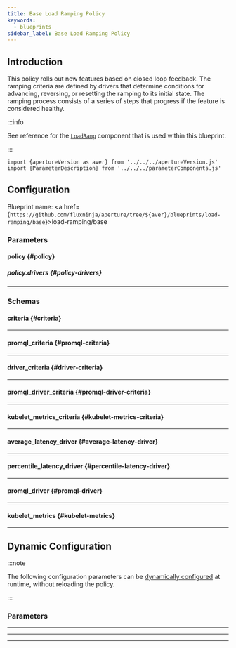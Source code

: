 ```yaml
---
title: Base Load Ramping Policy
keywords:
  - blueprints
sidebar_label: Base Load Ramping Policy
---
```


## Introduction

This policy rolls out new features based on closed loop feedback. The ramping
criteria are defined by drivers that determine conditions for advancing,
reversing, or resetting the ramping to its initial state. The ramping process
consists of a series of steps that progress if the feature is considered
healthy.

:::info

See reference for the [`LoadRamp`](/reference/configuration/spec.md#load-ramp)
component that is used within this blueprint.

:::

<!-- Configuration Marker -->

```mdx-code-block
import {apertureVersion as aver} from '../../../apertureVersion.js'
import {ParameterDescription} from '../../../parameterComponents.js'
```

## Configuration

<!-- vale off -->

Blueprint name: <a
href={`https://github.com/fluxninja/aperture/tree/${aver}/blueprints/load-ramping/base`}>load-ramping/base</a>

<!-- vale on -->

### Parameters

<!-- vale off -->

#### policy {#policy}

<!-- vale on -->

<!-- vale off -->

<a id="policy-components"></a>

<ParameterDescription
    name='policy.components'
    description='List of additional circuit components.'
    type='Array of Object (aperture.spec.v1.Component)'
    reference='../../configuration/spec#component'
    value='[]'
/>

<!-- vale on -->

<!-- vale off -->

<a id="policy-policy-name"></a>

<ParameterDescription
    name='policy.policy_name'
    description='Name of the policy.'
    type='string'
    reference=''
    value='"__REQUIRED_FIELD__"'
/>

<!-- vale on -->

<!-- vale off -->

<a id="policy-resources"></a>

<ParameterDescription
    name='policy.resources'
    description='Additional resources.'
    type='Object (aperture.spec.v1.Resources)'
    reference='../../configuration/spec#resources'
    value='{"flow_control": {"classifiers": []}}'
/>

<!-- vale on -->

<!-- vale off -->

<a id="policy-kubelet-metrics"></a>

<ParameterDescription
    name='policy.kubelet_metrics'
    description='Kubelet metrics configuration.'
    type='Object (kubelet_metrics)'
    reference='#kubelet-metrics'
    value='{}'
/>

<!-- vale on -->

<!-- vale off -->

<a id="policy-load-ramp"></a>

<ParameterDescription
    name='policy.load_ramp'
    description='Identify the service and flows of the feature that needs to be rolled out. And specify load ramp steps.'
    type='Object (aperture.spec.v1.LoadRampParameters)'
    reference='../../configuration/spec#load-ramp-parameters'
    value='{"sampler": {"label_key": "", "selectors": [{"control_point": "__REQUIRED_FIELD__"}]}, "steps": [{"duration": "__REQUIRED_FIELD__", "target_accept_percentage": "__REQUIRED_FIELD__"}]}'
/>

<!-- vale on -->

<!-- vale off -->

<a id="policy-start"></a>

<ParameterDescription
    name='policy.start'
    description='Whether to start the ramp. This setting may be overridden at runtime via dynamic configuration.'
    type='Boolean'
    reference=''
    value='false'
/>

<!-- vale on -->

<!-- vale off -->

##### policy.drivers {#policy-drivers}

<!-- vale on -->

<!-- vale off -->

<a id="policy-drivers-average-latency-drivers"></a>

<ParameterDescription
    name='policy.drivers.average_latency_drivers'
    description='List of drivers that compare average latency against forward, backward and reset thresholds.'
    type='Array of Object (average_latency_driver)'
    reference='#average-latency-driver'
    value='[]'
/>

<!-- vale on -->

<!-- vale off -->

<a id="policy-drivers-percentile-latency-drivers"></a>

<ParameterDescription
    name='policy.drivers.percentile_latency_drivers'
    description='List of drivers that compare percentile latency against forward, backward and reset thresholds.'
    type='Array of Object (percentile_latency_driver)'
    reference='#percentile-latency-driver'
    value='[]'
/>

<!-- vale on -->

<!-- vale off -->

<a id="policy-drivers-promql-drivers"></a>

<ParameterDescription
    name='policy.drivers.promql_drivers'
    description='List of promql drivers that compare results of a Prometheus query against forward, backward and reset thresholds.'
    type='Array of Object (promql_driver)'
    reference='#promql-driver'
    value='[]'
/>

<!-- vale on -->

---

### Schemas

<!-- vale off -->

#### criteria {#criteria}

<!-- vale on -->

<!-- vale off -->

<a id="criteria-threshold"></a>

<ParameterDescription
    name='threshold'
    description='The threshold for the criteria.'
    type='Number (double)'
    reference=''
    value='"__REQUIRED_FIELD__"'
/>

<!-- vale on -->

---

<!-- vale off -->

#### promql_criteria {#promql-criteria}

<!-- vale on -->

<!-- vale off -->

<a id="promql-criteria-operator"></a>

<ParameterDescription
    name='operator'
    description='The operator for the criteria. oneof: `gt | lt | gte | lte | eq | neq`.'
    type='string'
    reference=''
    value='"__REQUIRED_FIELD__"'
/>

<!-- vale on -->

<!-- vale off -->

<a id="promql-criteria-threshold"></a>

<ParameterDescription
    name='threshold'
    description='The threshold for the criteria.'
    type='Number (double)'
    reference=''
    value='"__REQUIRED_FIELD__"'
/>

<!-- vale on -->

---

<!-- vale off -->

#### driver_criteria {#driver-criteria}

<!-- vale on -->

<!-- vale off -->

<a id="driver-criteria-backward"></a>

<ParameterDescription
    name='backward'
    description='The backward criteria.'
    type='Object (criteria)'
    reference='#criteria'
    value='{}'
/>

<!-- vale on -->

<!-- vale off -->

<a id="driver-criteria-forward"></a>

<ParameterDescription
    name='forward'
    description='The forward criteria.'
    type='Object (criteria)'
    reference='#criteria'
    value='{}'
/>

<!-- vale on -->

<!-- vale off -->

<a id="driver-criteria-reset"></a>

<ParameterDescription
    name='reset'
    description='The reset criteria.'
    type='Object (criteria)'
    reference='#criteria'
    value='{}'
/>

<!-- vale on -->

---

<!-- vale off -->

#### promql_driver_criteria {#promql-driver-criteria}

<!-- vale on -->

<!-- vale off -->

<a id="promql-driver-criteria-backward"></a>

<ParameterDescription
    name='backward'
    description='The backward criteria.'
    type='Object (promql_criteria)'
    reference='#promql-criteria'
    value='{}'
/>

<!-- vale on -->

<!-- vale off -->

<a id="promql-driver-criteria-forward"></a>

<ParameterDescription
    name='forward'
    description='The forward criteria.'
    type='Object (promql_criteria)'
    reference='#promql-criteria'
    value='{}'
/>

<!-- vale on -->

<!-- vale off -->

<a id="promql-driver-criteria-reset"></a>

<ParameterDescription
    name='reset'
    description='The reset criteria.'
    type='Object (promql_criteria)'
    reference='#promql-criteria'
    value='{}'
/>

<!-- vale on -->

---

<!-- vale off -->

#### kubelet_metrics_criteria {#kubelet-metrics-criteria}

<!-- vale on -->

<!-- vale off -->

<a id="kubelet-metrics-criteria-pod-cpu"></a>

<ParameterDescription
    name='pod_cpu'
    description='The criteria of the pod cpu usage driver.'
    type='Object (driver_criteria)'
    reference='#driver-criteria'
    value='{}'
/>

<!-- vale on -->

<!-- vale off -->

<a id="kubelet-metrics-criteria-pod-memory"></a>

<ParameterDescription
    name='pod_memory'
    description='The criteria of the pod memory usage driver.'
    type='Object (driver_criteria)'
    reference='#driver-criteria'
    value='{}'
/>

<!-- vale on -->

---

<!-- vale off -->

#### average_latency_driver {#average-latency-driver}

<!-- vale on -->

<!-- vale off -->

<a id="average-latency-driver-criteria"></a>

<ParameterDescription
    name='criteria'
    description='The criteria of the driver.'
    type='Object (driver_criteria)'
    reference='#driver-criteria'
    value='"__REQUIRED_FIELD__"'
/>

<!-- vale on -->

<!-- vale off -->

<a id="average-latency-driver-selectors"></a>

<ParameterDescription
    name='selectors'
    description='Identify the service and flows whose latency needs to be measured.'
    type='Array of Object (aperture.spec.v1.Selector)'
    reference='../../configuration/spec#selector'
    value='[{"control_point": "__REQUIRED_FIELD__"}]'
/>

<!-- vale on -->

---

<!-- vale off -->

#### percentile_latency_driver {#percentile-latency-driver}

<!-- vale on -->

<!-- vale off -->

<a id="percentile-latency-driver-criteria"></a>

<ParameterDescription
    name='criteria'
    description='The criteria of the driver.'
    type='Object (driver_criteria)'
    reference='#driver-criteria'
    value='"__REQUIRED_FIELD__"'
/>

<!-- vale on -->

<!-- vale off -->

<a id="percentile-latency-driver-flux-meter"></a>

<ParameterDescription
    name='flux_meter'
    description='FluxMeter specifies the flows whose latency needs to be measured and parameters for the histogram metrics.'
    type='Object (aperture.spec.v1.FluxMeter)'
    reference='../../configuration/spec#flux-meter'
    value='{"selector": [{"control_point": "__REQUIRED_FIELD__"}], "static_buckets": {"buckets": [5, 10, 25, 50, 100, 250, 500, 1000, 2500, 5000, 10000]}}'
/>

<!-- vale on -->

<!-- vale off -->

<a id="percentile-latency-driver-percentile"></a>

<ParameterDescription
    name='percentile'
    description='The percentile to be used for latency measurement.'
    type='Number (double)'
    reference=''
    value='95'
/>

<!-- vale on -->

---

<!-- vale off -->

#### promql_driver {#promql-driver}

<!-- vale on -->

<!-- vale off -->

<a id="promql-driver-criteria"></a>

<ParameterDescription
    name='criteria'
    description='The criteria of the driver.'
    type='Object (promql_driver_criteria)'
    reference='#promql-driver-criteria'
    value='"__REQUIRED_FIELD__"'
/>

<!-- vale on -->

<!-- vale off -->

<a id="promql-driver-query-string"></a>

<ParameterDescription
    name='query_string'
    description='The Prometheus query to be run. Must return a scalar or a vector with a single element.'
    type='string'
    reference=''
    value='"__REQUIRED_FIELD__"'
/>

<!-- vale on -->

---

<!-- vale off -->

#### kubelet_metrics {#kubelet-metrics}

<!-- vale on -->

<!-- vale off -->

<a id="kubelet-metrics-criteria"></a>

<ParameterDescription
    name='criteria'
    description='Criteria.'
    type='Object (kubelet_metrics_criteria)'
    reference='#kubelet-metrics-criteria'
    value='"__REQUIRED_FIELD__"'
/>

<!-- vale on -->

<!-- vale off -->

<a id="kubelet-metrics-infra-context"></a>

<ParameterDescription
    name='infra_context'
    description='Kubernetes selector for scraping metrics.'
    type='Object (aperture.spec.v1.KubernetesObjectSelector)'
    reference='../../configuration/spec#kubernetes-object-selector'
    value='"__REQUIRED_FIELD__"'
/>

<!-- vale on -->

---

## Dynamic Configuration

:::note

The following configuration parameters can be
[dynamically configured](/reference/aperture-cli/aperturectl/dynamic-config/apply/apply.md)
at runtime, without reloading the policy.

:::

### Parameters

<!-- vale off -->

<a id="pass-through-label-values"></a>

<ParameterDescription
    name='pass_through_label_values'
    description='Specify certain label values to be always accepted by the _Sampler_ regardless of accept percentage. This configuration can be updated at the runtime without shutting down the policy.'
    type='Array of string'
    reference=''
    value='["__REQUIRED_FIELD__"]'
/>

<!-- vale on -->

---

<!-- vale off -->

<a id="reset"></a>

<ParameterDescription
    name='reset'
    description='Reset load ramp to the first step. This setting can be updated at the runtime without shutting down the policy.'
    type='Boolean'
    reference=''
    value='false'
/>

<!-- vale on -->

---

<!-- vale off -->

<a id="start"></a>

<ParameterDescription
    name='start'
    description='Start load ramp. This setting can be updated at runtime without shutting down the policy. The load ramp gets paused if this flag is set to false in the middle of a load ramp.'
    type='Boolean'
    reference=''
    value='false'
/>

<!-- vale on -->

---
